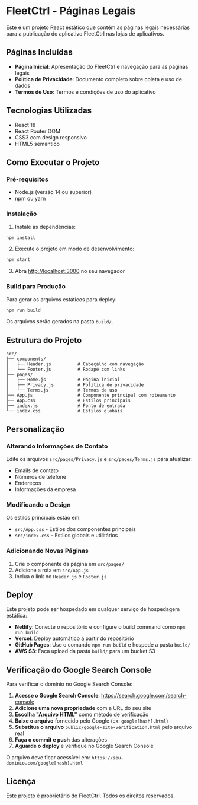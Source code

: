 # FleetCtrl - Páginas Legais

Este é um projeto React estático que contém as páginas legais necessárias para a publicação do aplicativo FleetCtrl nas lojas de aplicativos.

## Páginas Incluídas

- **Página Inicial**: Apresentação do FleetCtrl e navegação para as páginas legais
- **Política de Privacidade**: Documento completo sobre coleta e uso de dados
- **Termos de Uso**: Termos e condições de uso do aplicativo

## Tecnologias Utilizadas

- React 18
- React Router DOM
- CSS3 com design responsivo
- HTML5 semântico

## Como Executar o Projeto

### Pré-requisitos

- Node.js (versão 14 ou superior)
- npm ou yarn

### Instalação

1. Instale as dependências:
```bash
npm install
```

2. Execute o projeto em modo de desenvolvimento:
```bash
npm start
```

3. Abra [http://localhost:3000](http://localhost:3000) no seu navegador

### Build para Produção

Para gerar os arquivos estáticos para deploy:

```bash
npm run build
```

Os arquivos serão gerados na pasta `build/`.

## Estrutura do Projeto

```
src/
├── components/
│   ├── Header.js          # Cabeçalho com navegação
│   └── Footer.js          # Rodapé com links
├── pages/
│   ├── Home.js            # Página inicial
│   ├── Privacy.js         # Política de privacidade
│   └── Terms.js           # Termos de uso
├── App.js                 # Componente principal com roteamento
├── App.css                # Estilos principais
├── index.js               # Ponto de entrada
└── index.css              # Estilos globais
```

## Personalização

### Alterando Informações de Contato

Edite os arquivos `src/pages/Privacy.js` e `src/pages/Terms.js` para atualizar:
- Emails de contato
- Números de telefone
- Endereços
- Informações da empresa

### Modificando o Design

Os estilos principais estão em:
- `src/App.css` - Estilos dos componentes principais
- `src/index.css` - Estilos globais e utilitários

### Adicionando Novas Páginas

1. Crie o componente da página em `src/pages/`
2. Adicione a rota em `src/App.js`
3. Inclua o link no `Header.js` e `Footer.js`

## Deploy

Este projeto pode ser hospedado em qualquer serviço de hospedagem estática:

- **Netlify**: Conecte o repositório e configure o build command como `npm run build`
- **Vercel**: Deploy automático a partir do repositório
- **GitHub Pages**: Use o comando `npm run build` e hospede a pasta `build/`
- **AWS S3**: Faça upload da pasta `build/` para um bucket S3

## Verificação do Google Search Console

Para verificar o domínio no Google Search Console:

1. **Acesse o Google Search Console**: https://search.google.com/search-console
2. **Adicione uma nova propriedade** com a URL do seu site
3. **Escolha "Arquivo HTML"** como método de verificação
4. **Baixe o arquivo** fornecido pelo Google (ex: `google[hash].html`)
5. **Substitua o arquivo** `public/google-site-verification.html` pelo arquivo real
6. **Faça o commit e push** das alterações
7. **Aguarde o deploy** e verifique no Google Search Console

O arquivo deve ficar acessível em: `https://seu-dominio.com/google[hash].html`

## Licença

Este projeto é proprietário do FleetCtrl. Todos os direitos reservados.
